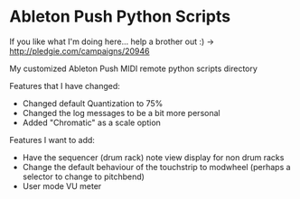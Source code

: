 Ableton Push Python Scripts
============

If you like what I'm doing here... help a brother out :) -> http://pledgie.com/campaigns/20946

My customized Ableton Push MIDI remote python scripts directory

Features that I have changed:
 * Changed default Quantization to 75%
 * Changed the log messages to be a bit more personal
 * Added "Chromatic" as a scale option

Features I want to add:
 * Have the sequencer (drum rack) note view display for non drum racks
 * Change the default behaviour of the touchstrip to modwheel (perhaps a selector to change to pitchbend)
 * User mode VU meter

